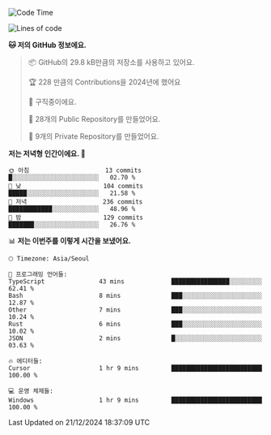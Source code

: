   <!--START_SECTION:waka-->
![Code Time](http://img.shields.io/badge/Code%20Time-959%20hrs%2056%20mins-blue)

![Lines of code](https://img.shields.io/badge/%EC%A0%80%EB%8A%94%20%EC%97%AC%ED%83%9C%EA%B9%8C%EC%A7%80%20-758.3%20thousand%20%EC%A4%84%EC%9D%98%20%EC%BD%94%EB%93%9C%EB%A5%BC%20%EC%9E%91%EC%84%B1%ED%96%88%EC%96%B4%EC%9A%94.-blue)

**🐱 저의 GitHub 정보에요.** 

> 📦 GitHub의 29.8 kB만큼의 저장소를 사용하고 있어요. 
 > 
> 🏆 228 만큼의 Contributions을 2024년에 했어요
 > 
> 💼 구직중이에요.
 > 
> 📜 28개의 Public Repository를 만들었어요. 
 > 
> 🔑 9개의 Private Repository를 만들었어요. 
 > 
**저는 저녁형 인간이에요. 🦉** 

```text
🌞 아침                     13 commits          █░░░░░░░░░░░░░░░░░░░░░░░░   02.70 % 
🌆 낮　                     104 commits         █████░░░░░░░░░░░░░░░░░░░░   21.58 % 
🌃 저녁                     236 commits         ████████████░░░░░░░░░░░░░   48.96 % 
🌙 밤　                     129 commits         ███████░░░░░░░░░░░░░░░░░░   26.76 % 
```


📊 **저는 이번주를 이렇게 시간을 보냈어요.** 

```text
🕑︎ Timezone: Asia/Seoul

💬 프로그래밍 언어들: 
TypeScript               43 mins             ████████████████░░░░░░░░░   62.41 % 
Bash                     8 mins              ███░░░░░░░░░░░░░░░░░░░░░░   12.87 % 
Other                    7 mins              ███░░░░░░░░░░░░░░░░░░░░░░   10.24 % 
Rust                     6 mins              ███░░░░░░░░░░░░░░░░░░░░░░   10.02 % 
JSON                     2 mins              █░░░░░░░░░░░░░░░░░░░░░░░░   03.63 % 

🔥 에디터들: 
Cursor                   1 hr 9 mins         █████████████████████████   100.00 % 

💻 운영 체제들: 
Windows                  1 hr 9 mins         █████████████████████████   100.00 % 
```


 Last Updated on 21/12/2024 18:37:09 UTC
<!--END_SECTION:waka-->
